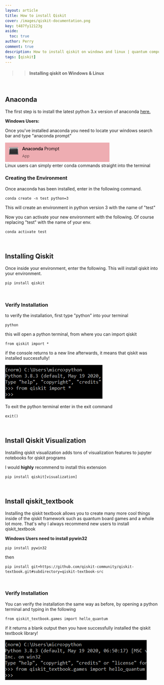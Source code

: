 ```yaml
---
layout: article 
title: How to install Qiskit
cover: /images/qiskit-documentation.png
key: t487fy12123g
aside:
  toc: true
author: Perry
comment: true
description: How to install qiskit on windows and linux | quantum computing an applied approach 
tags: [qiskit]
---
```

<!--https://hitcounter.pythonanywhere.com/--> 
<!--https://github.com/brentvollebregt/hit-counter
^^Docs for hit counter^^
-->

>> #### Installing qiskit on Windows & Linux

<!--work on adding a like button with firebase-->  
<!--https://console.firebase.google.com/u/0/project/wrelkss/overview-->
<!-- https://mazipan.space/create-simple-like-button-using-firebase-rtdb/en/ -->

<br>

<!--more-->

<!-- The core Firebase JS SDK is always required and must be listed first -->
<script src="https://www.gstatic.com/firebasejs/7.17.1/firebase-app.js"></script>

<!-- TODO: Add SDKs for Firebase products that you want to use
     https://firebase.google.com/docs/web/setup#available-libraries -->
<script src="https://www.gstatic.com/firebasejs/7.17.1/firebase-analytics.js"></script>

<script>
  // Your web app's Firebase configuration
  var firebaseConfig = {
    apiKey: "AIzaSyCGVCAZ6RL0Gjuc9sq6fdnAETbc1oDGLns",
    authDomain: "wrelkss.firebaseapp.com",
    databaseURL: "https://wrelkss.firebaseio.com",
    projectId: "wrelkss",
    storageBucket: "wrelkss.appspot.com",
    messagingSenderId: "170107683865",
    appId: "1:170107683865:web:3f40853c493c7929a9d688",
    measurementId: "G-26XJY2LG7G"
  };
  // Initialize Firebase
  firebase.initializeApp(firebaseConfig);
  firebase.analytics();
</script>

<!--<script>

  let xmlHttp = new XMLHttpRequest();
  xmlHttp.open('GET', 'https://hitcounter.pythonanywhere.com/count', false);
  xmlHttp.send(null);
  count = xmlHttp.responseText;

</script>

<center>
<div class="card">
  <div class="card__content">
    <p class="warning">
    Views: <Strong>
    <script type="text/javascript">
            document.write(count)
    </script>
    </Strong>
    </p>
  </div>
</div>
</center> -->

## Anaconda 

The first step is to install the latest python 3.x version of anaconda [here.](https://www.anaconda.com/products/individual)

**Windows Users:**

Once you've installed anaconda you need to locate your windows search bar and type "anaconda prompt"
<div class="card">
  <div class="card__image">
    <img class="image" src="/images/anaconda-windows-activate.png"/>
  </div>
</div>
Linux users can simply enter conda commands straight into the terminal

<br>

### Creating the Environment
Once anaconda has been installed, enter in the following command.

    conda create -n test python=3

This will create an environment in python version 3 with the name of "test"

Now you can activate your new environment with the following. Of course replacing "test" with the name of your env.

    conda activate test

<br>

## Installing Qiskit

Once inside your environment, enter the following. This will install qiskit into your environment.

    pip install qiskit

<br>

### Verify Installation

to verify the installation, first type "python" into your terminal

    python

this will open a python terminal, from where you can import qiskit

    from qiskit import *

if the console returns to a new line afterwards, it means that qiskit was installed successfully!

<div class="card">
  <div class="card__image">
    <img class="image" src="/images/anaconda-install-qiskit.png"/>
  </div>
</div>

To exit the python terminal enter in the exit command 

    exit()

<br>

## Install Qiskit Visualization

Installing qiskit visualization adds tons of visualization features to jupyter notebooks for qiskit programs

I would **highly** recommend to install this extension

    pip install qiskit[visualization]

<br>

## Install qiskit_textbook

Installing the qiskit textbook allows you to create many more cool things inside of the qiskit framework such as quantum board games and a whole lot more. That's why I always recommend new users to install qiskit_textbook

**Windows Users need to install pywin32**

    pip install pywin32

then

    pip install git+https://github.com/qiskit-community/qiskit-textbook.git#subdirectory=qiskit-textbook-src

<br>

### Verify Installation

You can verify the installation the same way as before, by opening a python terminal and typing in the following 

    from qiskit_textbook.games import hello_quantum

if it returns a blank output then you have successfully installed the qiskit textbook library!

<div class="card">
  <div class="card__image">
    <img class="image" src="/images/install-qiskit-on-windows.png"/>
  </div>
</div>

<!--more-->
